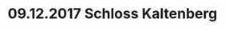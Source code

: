 ---
layout: photo_set
title: 09.12.2017 Schloss Kaltenberg
description: "Fotos vom 09.12.2017 Schloss Kaltenberg."

photos:
    set: 2017/kaltenberg09/kaltenberg
    size: 21
---